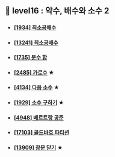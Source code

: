 ## 🧾 level16 : 약수, 배수와 소수 2
- #### [[1934] 최소공배수](https://www.acmicpc.net/problem/1934)
- #### [[13241] 최소공배수](https://www.acmicpc.net/problem/13241)
- #### [[1735] 분수 합](https://www.acmicpc.net/problem/1735)
- #### [[2485] 가로수](https://www.acmicpc.net/problem/2485) ★
- #### [[4134] 다음 소수](https://www.acmicpc.net/problem/4134) ★
- #### [[1929] 소수 구하기](https://www.acmicpc.net/problem/1929) ★
- #### [[4948] 베르트랑 공준](https://www.acmicpc.net/problem/4948)
- #### [[17103] 골드바흐 파티션](https://www.acmicpc.net/problem/17103)
- #### [[13909] 창문 닫기](https://www.acmicpc.net/problem/13909) ★